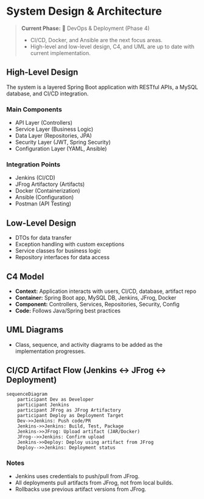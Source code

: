 # System Design & Architecture

> **Current Phase:** 🚧 DevOps & Deployment (Phase 4)
> - CI/CD, Docker, and Ansible are the next focus areas.
> - High-level and low-level design, C4, and UML are up to date with current implementation.

## High-Level Design
The system is a layered Spring Boot application with RESTful APIs, a MySQL database, and CI/CD integration.

### Main Components
- API Layer (Controllers)
- Service Layer (Business Logic)
- Data Layer (Repositories, JPA)
- Security Layer (JWT, Spring Security)
- Configuration Layer (YAML, Ansible)

### Integration Points
- Jenkins (CI/CD)
- JFrog Artifactory (Artifacts)
- Docker (Containerization)
- Ansible (Configuration)
- Postman (API Testing)

## Low-Level Design
- DTOs for data transfer
- Exception handling with custom exceptions
- Service classes for business logic
- Repository interfaces for data access

## C4 Model
- **Context:** Application interacts with users, CI/CD, database, artifact repo
- **Container:** Spring Boot app, MySQL DB, Jenkins, JFrog, Docker
- **Component:** Controllers, Services, Repositories, Security, Config
- **Code:** Follows Java/Spring best practices

## UML Diagrams
- Class, sequence, and activity diagrams to be added as the implementation progresses.

## CI/CD Artifact Flow (Jenkins ↔ JFrog ↔ Deployment)

```mermaid
sequenceDiagram
    participant Dev as Developer
    participant Jenkins
    participant JFrog as JFrog Artifactory
    participant Deploy as Deployment Target
    Dev->>Jenkins: Push code/PR
    Jenkins->>Jenkins: Build, Test, Package
    Jenkins->>JFrog: Upload artifact (JAR/Docker)
    JFrog-->>Jenkins: Confirm upload
    Jenkins->>Deploy: Deploy using artifact from JFrog
    Deploy-->>Jenkins: Deployment status
```

### Notes
- Jenkins uses credentials to push/pull from JFrog.
- All deployments pull artifacts from JFrog, not from local builds.
- Rollbacks use previous artifact versions from JFrog. 